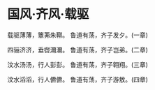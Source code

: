# 国风·齐风·载驱

载驱薄薄，簟茀朱鞹。
鲁道有荡，齐子发夕。(一章)

四骊济济，垂辔濔濔。
鲁道有荡，齐子岂弟。(二章)

汶水汤汤，行人彭彭。
鲁道有荡，齐子翱翔。(三章)

汶水滔滔，行人儦儦。
鲁道有荡，齐子游敖。(四章)

